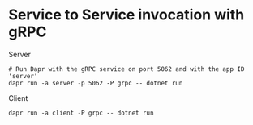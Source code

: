 # Service to Service invocation with gRPC

Server

```shell
# Run Dapr with the gRPC service on port 5062 and with the app ID 'server'
dapr run -a server -p 5062 -P grpc -- dotnet run
```

Client

```shell
dapr run -a client -P grpc -- dotnet run
```
